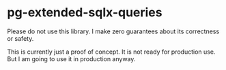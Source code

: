 # pg-extended-sqlx-queries


Please do not use this library. I make zero guarantees about its correctness or safety.

This is currently just a proof of concept. It is not ready for production use. But I am going to use it in production anyway.